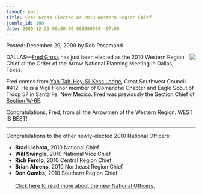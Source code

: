 ```yaml
---
layout: post
title: Fred Gross Elected as 2010 Western Region Chief
joomla_id: 100
date: 2009-12-29 00:00:00.000000000 -07:00
---
```

Posted: December 29, 2009 by Rob Rosamond<br/>
<p>
<a href="leadership/chief/profile.php"><img src="images/fred_gross.png" border="0" align="right" style="padding-left:3px;padding-bottom:3px;"></a>
DALLAS&#8212;<a href="leadership/chief/profile.php">Fred Gross</a> has just been elected as the 2010 Western Region Chief at the Order of the Arrow National Planning Meeting in Dallas, Texas.</p>
<p>Fred comes from <a href="sections/?lodge=412">Yah-Tah-Hey-Si-Kess Lodge</a>, Great Southwest Council #412.  He is a Vigil Honor member of Comanche Chapter and Eagle Scout of Troop 57 in Santa Fe, New Mexico.  Fred was previously the Section Chief of <a href="sections/?section=W-6E">Section W-6E</a>.</p>
<p>Congratulations, Fred, from all the Arrowmen of the Western Region.  WEST IS BEST!</p>
<hr>
<p>Congratulations to the other newly-elected 2010 National Officers:
<ul>
<li><b>Brad Lichota</b>, 2010 National Chief</li>
<li><b>Will Swingle</b>, 2010 National Vice Chief</li>
<li><b>Rich Ferolo</b>, 2010 Central Region Chief</li>
<li><b>Brian Ahrens</b>, 2010 Northeast Region Chief</li>
<li><b>Don Combs</b>, 2010 Southern Region Chief</li><br>
<a href="http://oa-bsa.org/annc/npm09/nat_elections10.htm" target="_blank">Click here to read more about the new National Officers.</a>
</p>

